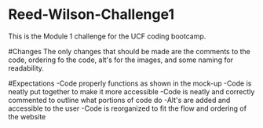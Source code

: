 # Reed-Wilson-Challenge1
This is the Module 1 challenge for the UCF coding bootcamp.

#Changes
The only changes that should be made are the comments to the code, ordering fo the code, alt's for the images, and some naming for readability.

#Expectations
-Code properly functions as shown in the mock-up
-Code is neatly put together to make it more accessible
-Code is neatly and correctly commented to outline what portions of code do
-Alt's are added and accessible to the user
-Code is reorganized to fit the flow and ordering of the website
